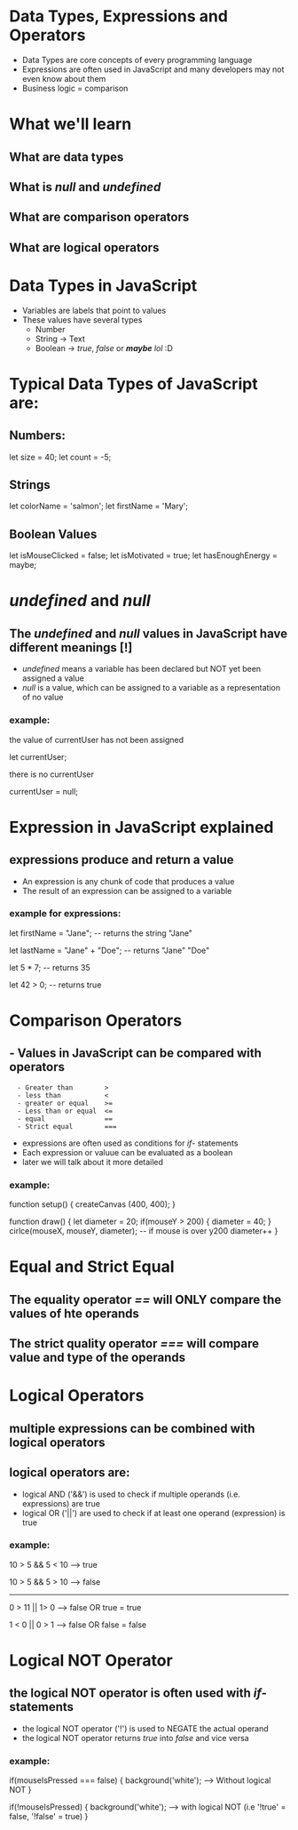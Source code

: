 # Data Types, Expressions and Operators

- Data Types are core concepts of every programming language
- Expressions are often used in JavaScript and many developers may not even know about them
- Business logic = comparison

# What we'll learn

## What are data types
## What is *null* and *undefined*
## What are comparison operators
## What are logical operators

# Data Types in JavaScript

- Variables are labels that point to values
- These values have several types
  - Number
  - String -> Text 
  - Boolean -> *true*, *false* or ***maybe*** *lol* :D

# Typical Data Types of JavaScript are:

## Numbers:

let size = 40;
let count = -5;

## Strings

let colorName = 'salmon';
let firstName = 'Mary';

## Boolean Values

let isMouseClicked = false;
let isMotivated = true;
let hasEnoughEnergy = maybe;


# *undefined* and *null*

## The *undefined* and *null* values in JavaScript have different meanings [!]

- *undefined* means a variable has been declared but NOT yet been assigned a value
- *null* is a value, which can be assigned to a variable as a representation of no value

### example:

the value of currentUser has not been assigned

let currentUser;

there is no currentUser

currentUser = null;

# Expression in JavaScript explained

## expressions produce and return a value

- An expression is any chunk of code that produces a value
- The result of an expression can be assigned to a variable

### example for expressions:

let firstName = "Jane"; -- returns the string "Jane"

let lastName = "Jane" + "Doe"; -- returns "Jane" "Doe"

let 5 * 7; -- returns 35

let 42 > 0; -- returns true 


# Comparison Operators

## - Values in JavaScript can be compared with operators
      
      - Greater than        >
      - less than           <
      - greater or equal    >=
      - Less than or equal  <=
      - equal               ==
      - Strict equal        ===

- expressions are often used as conditions for *if*- statements
- Each expression or valuue can be evaluated as a boolean
- later we will talk about it more detailed

### example:

function setup() {
  createCanvas (400, 400);
}

function draw() {
  let diameter = 20;
  if(mouseY > 200) {
    diameter = 40;
  }
  cirlce(mouseX, mouseY, diameter); -- if mouse is over y200  diameter++
}


# Equal and Strict Equal

## The equality operator *==* will ONLY compare the values of hte operands
## The strict quality operator *===* will compare value and type of the operands


# Logical Operators

## multiple expressions can be combined with logical operators
## logical operators are:
  - logical AND ('&&') is used to check if multiple  operands (i.e. expressions) are true
  - logical OR ('||') are used to check if at least one operand (expression) is true

### example:

10 > 5 && 5 < 10 --> true

10 > 5 && 5 > 10 --> false

------------------------------------

0 > 11 || 1> 0 --> false OR true = true

1 < 0 || 0 > 1 --> false OR false = false


# Logical NOT Operator

## the logical NOT operator is often used with *if*- statements
  
  - the logical NOT operator ('!') is used to NEGATE the actual operand
  - the logical NOT operator returns *true* into *false* and vice versa

### example:

if(mouseIsPressed === false) {
  background('white');    --> Without logical NOT
}

if(!mouseIsPressed) {
  background('white');    --> with logical NOT (i.e '!true' = false, '!false' = true)
}